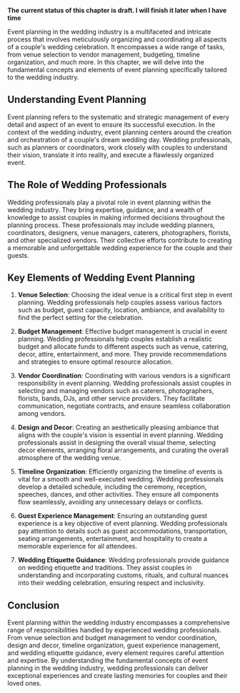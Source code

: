 **The current status of this chapter is draft. I will finish it later when I have time**

Event planning in the wedding industry is a multifaceted and intricate process that involves meticulously organizing and coordinating all aspects of a couple's wedding celebration. It encompasses a wide range of tasks, from venue selection to vendor management, budgeting, timeline organization, and much more. In this chapter, we will delve into the fundamental concepts and elements of event planning specifically tailored to the wedding industry.

Understanding Event Planning
----------------------------

Event planning refers to the systematic and strategic management of every detail and aspect of an event to ensure its successful execution. In the context of the wedding industry, event planning centers around the creation and orchestration of a couple's dream wedding day. Wedding professionals, such as planners or coordinators, work closely with couples to understand their vision, translate it into reality, and execute a flawlessly organized event.

The Role of Wedding Professionals
---------------------------------

Wedding professionals play a pivotal role in event planning within the wedding industry. They bring expertise, guidance, and a wealth of knowledge to assist couples in making informed decisions throughout the planning process. These professionals may include wedding planners, coordinators, designers, venue managers, caterers, photographers, florists, and other specialized vendors. Their collective efforts contribute to creating a memorable and unforgettable wedding experience for the couple and their guests.

Key Elements of Wedding Event Planning
--------------------------------------

1. **Venue Selection**: Choosing the ideal venue is a critical first step in event planning. Wedding professionals help couples assess various factors such as budget, guest capacity, location, ambiance, and availability to find the perfect setting for the celebration.

2. **Budget Management**: Effective budget management is crucial in event planning. Wedding professionals help couples establish a realistic budget and allocate funds to different aspects such as venue, catering, decor, attire, entertainment, and more. They provide recommendations and strategies to ensure optimal resource allocation.

3. **Vendor Coordination**: Coordinating with various vendors is a significant responsibility in event planning. Wedding professionals assist couples in selecting and managing vendors such as caterers, photographers, florists, bands, DJs, and other service providers. They facilitate communication, negotiate contracts, and ensure seamless collaboration among vendors.

4. **Design and Decor**: Creating an aesthetically pleasing ambiance that aligns with the couple's vision is essential in event planning. Wedding professionals assist in designing the overall visual theme, selecting decor elements, arranging floral arrangements, and curating the overall atmosphere of the wedding venue.

5. **Timeline Organization**: Efficiently organizing the timeline of events is vital for a smooth and well-executed wedding. Wedding professionals develop a detailed schedule, including the ceremony, reception, speeches, dances, and other activities. They ensure all components flow seamlessly, avoiding any unnecessary delays or conflicts.

6. **Guest Experience Management**: Ensuring an outstanding guest experience is a key objective of event planning. Wedding professionals pay attention to details such as guest accommodations, transportation, seating arrangements, entertainment, and hospitality to create a memorable experience for all attendees.

7. **Wedding Etiquette Guidance**: Wedding professionals provide guidance on wedding etiquette and traditions. They assist couples in understanding and incorporating customs, rituals, and cultural nuances into their wedding celebration, ensuring respect and inclusivity.

Conclusion
----------

Event planning within the wedding industry encompasses a comprehensive range of responsibilities handled by experienced wedding professionals. From venue selection and budget management to vendor coordination, design and decor, timeline organization, guest experience management, and wedding etiquette guidance, every element requires careful attention and expertise. By understanding the fundamental concepts of event planning in the wedding industry, wedding professionals can deliver exceptional experiences and create lasting memories for couples and their loved ones.
